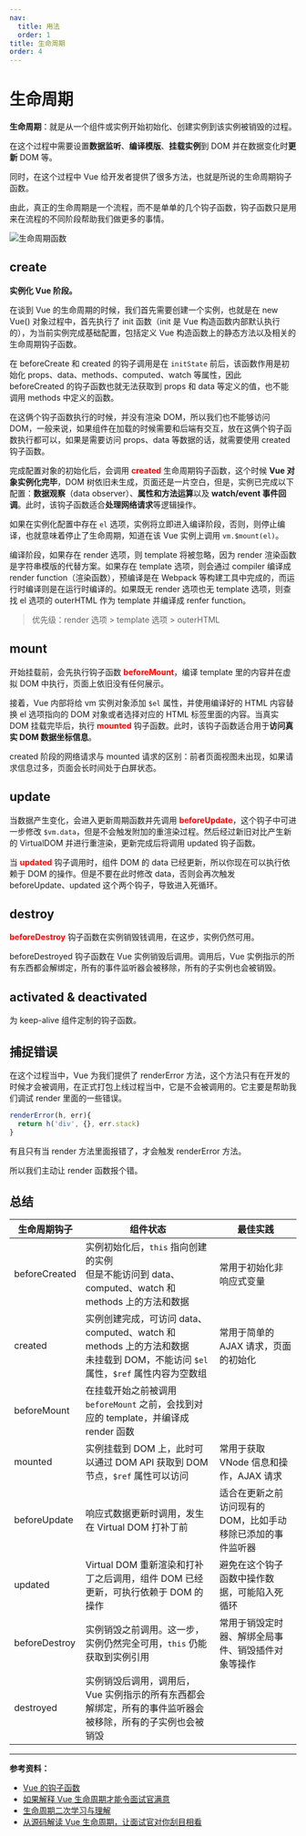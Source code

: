 ```yaml
---
nav:
  title: 用法
  order: 1
title: 生命周期
order: 4
---
```


# 生命周期

**生命周期**：就是从一个组件或实例开始初始化、创建实例到该实例被销毁的过程。

在这个过程中需要设置**数据监听**、**编译模版**、**挂载实例**到 DOM 并在数据变化时**更新** DOM 等。

同时，在这个过程中 Vue 给开发者提供了很多方法，也就是所说的生命周期钩子函数。

由此，真正的生命周期是一个流程，而不是单单的几个钩子函数，钩子函数只是用来在流程的不同阶段帮助我们做更多的事情。

![生命周期函数](../assets/lifecycle.png)

## create

**实例化 Vue 阶段。**

在谈到 Vue 的生命周期的时候，我们首先需要创建一个实例，也就是在 new Vue() 对象过程中，首先执行了 init 函数（init 是 Vue 构造函数内部默认执行的），为当前实例完成基础配置，包括定义 Vue 构造函数上的静态方法以及相关的生命周期钩子函数。

在 beforeCreate 和 created 的钩子调用是在 `initState` 前后，该函数作用是初始化 props、data、methods、computed、watch 等属性，因此 beforeCreated 的钩子函数也就无法获取到 props 和 data 等定义的值，也不能调用 methods 中定义的函数。

在这俩个钩子函数执行的时候，并没有渲染 DOM，所以我们也不能够访问 DOM，一般来说，如果组件在加载的时候需要和后端有交互，放在这俩个钩子函数执行都可以，如果是需要访问 props、data 等数据的话，就需要使用 created 钩子函数。

完成配置对象的初始化后，会调用 <span style="color:red;font-weight:bold">created</span> 生命周期钩子函数，这个时候 **Vue 对象实例化完毕**，DOM 树依旧未生成，页面还是一片空白，但是，实例已完成以下配置：**数据观察**（data observer）、**属性和方法运算**以及 **watch/event 事件回调**。此时，该钩子函数适合**处理网络请求**等逻辑操作。

如果在实例化配置中存在 `el` 选项，实例将立即进入编译阶段，否则，则停止编译，也就意味着停止了生命周期，知道在该 Vue 实例上调用 `vm.$mount(el)`。

编译阶段，如果存在 render 选项，则 template 将被忽略，因为 render 渲染函数是字符串模版的代替方案。如果存在 template 选项，则会通过 compiler 编译成 render function（渲染函数），预编译是在 Webpack 等构建工具中完成的，而运行时编译则是在运行时编译的。如果既无 render 选项也无 template 选项，则查找 el 选项的 outerHTML 作为 template 并编译成 renfer function。

> 优先级：render 选项 > template 选项 > outerHTML

## mount

开始挂载前，会先执行钩子函数 <span style="color:red;font-weight:bold">beforeMount</span>，编译 template 里的内容并在虚拟 DOM 中执行，页面上依旧没有任何展示。

接着，Vue 内部将给 vm 实例对象添加 `$el` 属性，并使用编译好的 HTML 内容替换 el 选项指向的 DOM 对象或者选择对应的 HTML 标签里面的内容。当真实 DOM 挂载完毕后，执行 <span style="color:red;font-weight:bold">mounted</span> 钩子函数。此时，该钩子函数适合用于**访问真实 DOM 数据坐标信息**。

created 阶段的网络请求与 mounted 请求的区别：前者页面视图未出现，如果请求信息过多，页面会长时间处于白屏状态。

## update

当数据产生变化，会进入更新周期函数并先调用 <span style="color:red;font-weight:bold">beforeUpdate</span>，这个钩子中可进一步修改 `$vm.data`，但是不会触发附加的重渲染过程。然后经过新旧对比产生新的 VirtualDOM 并进行重渲染，更新完成后将调用 updated 钩子函数。

当 <span style="color:red;font-weight:bold">updated</span> 钩子调用时，组件 DOM 的 data 已经更新，所以你现在可以执行依赖于 DOM 的操作。但是不要在此时修改 data，否则会再次触发 beforeUpdate、updated 这个两个钩子，导致进入死循环。

## destroy

<span style="color:red;font-weight:bold">beforeDestroy</span> 钩子函数在实例销毁钱调用，在这步，实例仍然可用。

beforeDestroyed 钩子函数在 Vue 实例销毁后调用。调用后，Vue 实例指示的所有东西都会解绑定，所有的事件监听器会被移除，所有的子实例也会被销毁。

## activated & deactivated

为 keep-alive 组件定制的钩子函数。

## 捕捉错误

在这个过程当中，Vue 为我们提供了 renderError 方法，这个方法只有在开发的时候才会被调用，在正式打包上线过程当中，它是不会被调用的。它主要是帮助我们调试 render 里面的一些错误。

```js
renderError(h, err){
  return h('div', {}, err.stack)
}
```

有且只有当 render 方法里面报错了，才会触发 renderError 方法。

所以我们主动让 render 函数报个错。

## 总结

| 生命周期钩子  | 组件状态                                                     | 最佳实践                                                     |
| ------------- | ------------------------------------------------------------ | ------------------------------------------------------------ |
| beforeCreated | 实例初始化后，`this` 指向创建的实例<br/>但是不能访问到 data、computed、watch 和 methods 上的方法和数据 | 常用于初始化非响应式变量                                     |
| created       | 实例创建完成，可访问 data、computed、watch 和 methods 上的方法和数据<br/>未挂载到 DOM，不能访问 `$el` 属性，`$ref` 属性内容为空数组 | 常用于简单的 AJAX 请求，页面的初始化                         |
| beforeMount   | 在挂载开始之前被调用<br/>`beforeMount` 之前，会找到对应的 template，并编译成 render 函数 |                                                              |
| mounted       | 实例挂载到 DOM 上，此时可以通过 DOM API 获取到 DOM 节点，`$ref` 属性可以访问 | 常用于获取 VNode 信息和操作，AJAX 请求                       |
| beforeUpdate  | 响应式数据更新时调用，发生在 Virtual DOM 打补丁前            | 适合在更新之前访问现有的 DOM，比如手动移除已添加的事件监听器 |
| updated       | Virtual DOM 重新渲染和打补丁之后调用，组件 DOM 已经更新，可执行依赖于 DOM 的操作 | 避免在这个钩子函数中操作数据，可能陷入死循环                 |
| beforeDestroy | 实例销毁之前调用。这一步，实例仍然完全可用，`this` 仍能获取到实例引用 | 常用于销毁定时器、解绑全局事件、销毁插件对象等操作           |
| destroyed     | 实例销毁后调用，调用后，Vue 实例指示的所有东西都会解绑定，所有的事件监听器会被移除，所有的子实例也会被销毁 |                                                              |

---

**参考资料：**

* [Vue 的钩子函数](https://juejin.im/post/5b41bdef6fb9a04fe63765f1#heading-17)
* [如果解释 Vue 生命周期才能令面试官满意](https://juejin.im/post/5ad10800f265da23826e681e)
* [生命周期二次学习与理解](https://www.cnblogs.com/padding1015/p/9159381.html)
* [从源码解读 Vue 生命周期，让面试官对你刮目相看](https://juejin.im/post/5d1b464a51882579d824af5b)